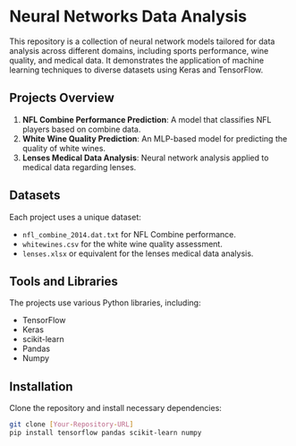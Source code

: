 # Neural Networks Data Analysis

This repository is a collection of neural network models tailored for data analysis across different domains, including sports performance, wine quality, and medical data. It demonstrates the application of machine learning techniques to diverse datasets using Keras and TensorFlow.

## Projects Overview

1. **NFL Combine Performance Prediction**: A model that classifies NFL players based on combine data.
2. **White Wine Quality Prediction**: An MLP-based model for predicting the quality of white wines.
3. **Lenses Medical Data Analysis**: Neural network analysis applied to medical data regarding lenses.

## Datasets

Each project uses a unique dataset:
- `nfl_combine_2014.dat.txt` for NFL Combine performance.
- `whitewines.csv` for the white wine quality assessment.
- `lenses.xlsx` or equivalent for the lenses medical data analysis.

## Tools and Libraries

The projects use various Python libraries, including:
- TensorFlow
- Keras
- scikit-learn
- Pandas
- Numpy

## Installation

Clone the repository and install necessary dependencies:

```bash
git clone [Your-Repository-URL]
pip install tensorflow pandas scikit-learn numpy
